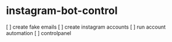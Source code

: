# instagram-bot-control
[ ] create fake emails
[ ] create instagram accounts
[ ] run account automation
[ ] controlpanel
